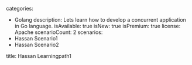 categories:
  - Golang
description: Lets learn how to develop a concurrent application in Go language.
isAvailable: true
isNew: true
isPremium: true
license: Apache
scenarioCount: 2
scenarios: 
  - Hassan Scenario1
  - Hassan Scenario2


title: Hassan Learningpath1

